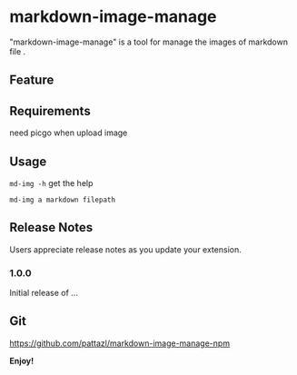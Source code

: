 # markdown-image-manage

 "markdown-image-manage" is a tool for manage the images of markdown file .
 

## Feature



## Requirements

need picgo when upload image

## Usage

`md-img -h` get the help

`md-img a markdown filepath`


## Release Notes

Users appreciate release notes as you update your extension.

### 1.0.0

Initial release of ...

## Git

https://github.com/pattazl/markdown-image-manage-npm

**Enjoy!**
